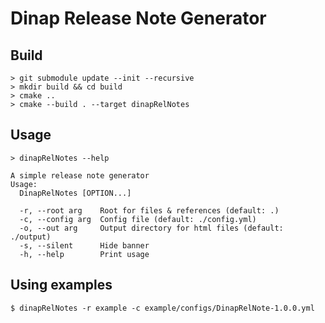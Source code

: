 # Dinap Release Note Generator

## Build
```shell
> git submodule update --init --recursive
> mkdir build && cd build
> cmake ..
> cmake --build . --target dinapRelNotes
```

## Usage
```shell 
> dinapRelNotes --help

A simple release note generator
Usage:
  DinapRelNotes [OPTION...]

  -r, --root arg    Root for files & references (default: .)
  -c, --config arg  Config file (default: ./config.yml)
  -o, --out arg     Output directory for html files (default: ./output)
  -s, --silent      Hide banner
  -h, --help        Print usage
```

## Using examples
```shell
$ dinapRelNotes -r example -c example/configs/DinapRelNote-1.0.0.yml
```